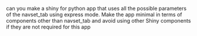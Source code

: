 can you make a shiny for python app that uses all the possible parameters of the navset_tab using express mode.
Make the app minimal in terms of components other than navset_tab and avoid using other Shiny components if they are not required for this app
